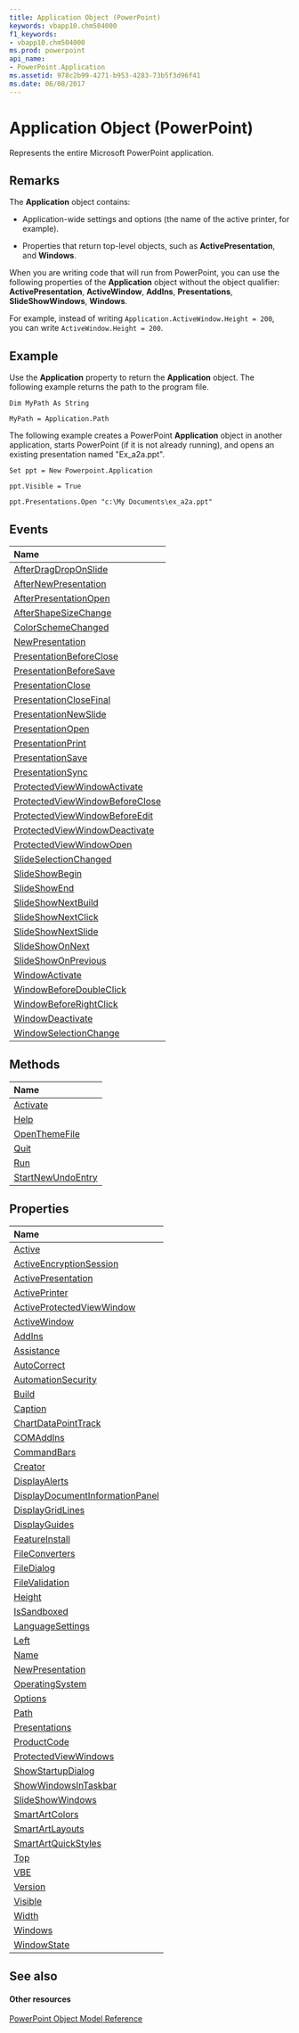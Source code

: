 ```yaml
---
title: Application Object (PowerPoint)
keywords: vbapp10.chm504000
f1_keywords:
- vbapp10.chm504000
ms.prod: powerpoint
api_name:
- PowerPoint.Application
ms.assetid: 978c2b99-4271-b953-4283-73b5f3d96f41
ms.date: 06/08/2017
---
```



# Application Object (PowerPoint)

Represents the entire Microsoft PowerPoint application. 


## Remarks

The **Application** object contains:


- Application-wide settings and options (the name of the active printer, for example).
    
- Properties that return top-level objects, such as **ActivePresentation**, and **Windows**.
    


When you are writing code that will run from PowerPoint, you can use the following properties of the **Application** object without the object qualifier: **ActivePresentation**, **ActiveWindow**, **AddIns**, **Presentations**, **SlideShowWindows**, **Windows**.

For example, instead of writing  `Application.ActiveWindow.Height = 200`, you can write  `ActiveWindow.Height = 200`.


## Example

Use the **Application** property to return the **Application** object. The following example returns the path to the program file.


```
Dim MyPath As String

MyPath = Application.Path
```

The following example creates a PowerPoint **Application** object in another application, starts PowerPoint (if it is not already running), and opens an existing presentation named "Ex_a2a.ppt".




```
Set ppt = New Powerpoint.Application

ppt.Visible = True

ppt.Presentations.Open "c:\My Documents\ex_a2a.ppt"
```


## Events



|**Name**|
|:-----|
|[AfterDragDropOnSlide](http://msdn.microsoft.com/library/1de9f2a4-565b-152a-452a-cb0c1a135c35%28Office.15%29.aspx)|
|[AfterNewPresentation](http://msdn.microsoft.com/library/d95bb247-2ebd-263f-d6b5-9918204b9130%28Office.15%29.aspx)|
|[AfterPresentationOpen](http://msdn.microsoft.com/library/3f783486-0ceb-166d-017b-0a41bd15cfa6%28Office.15%29.aspx)|
|[AfterShapeSizeChange](http://msdn.microsoft.com/library/0c7eacc9-445a-b1ec-1f48-6d11fbb842e9%28Office.15%29.aspx)|
|[ColorSchemeChanged](http://msdn.microsoft.com/library/8b517ce7-879d-bb96-477b-072477c991d5%28Office.15%29.aspx)|
|[NewPresentation](http://msdn.microsoft.com/library/63a6a83d-74c4-88ac-4972-d54907f5af8a%28Office.15%29.aspx)|
|[PresentationBeforeClose](http://msdn.microsoft.com/library/8c2d820b-aa44-287b-10ad-1dc6f4122231%28Office.15%29.aspx)|
|[PresentationBeforeSave](http://msdn.microsoft.com/library/40943fe2-796f-45db-db0d-44b66854e196%28Office.15%29.aspx)|
|[PresentationClose](http://msdn.microsoft.com/library/4057b50a-5f2d-78bf-d55a-d0781da27ea7%28Office.15%29.aspx)|
|[PresentationCloseFinal](http://msdn.microsoft.com/library/4972c700-9d7a-e43e-1e22-f9882368741e%28Office.15%29.aspx)|
|[PresentationNewSlide](http://msdn.microsoft.com/library/e9718cad-6411-d013-6c93-0370aa71a8f2%28Office.15%29.aspx)|
|[PresentationOpen](http://msdn.microsoft.com/library/1739cee9-cfc1-0650-de24-be699bafe910%28Office.15%29.aspx)|
|[PresentationPrint](http://msdn.microsoft.com/library/41a420b7-c5db-7869-6763-da9cec710d83%28Office.15%29.aspx)|
|[PresentationSave](http://msdn.microsoft.com/library/229a02a7-58e4-2445-3bd5-963e88438d7e%28Office.15%29.aspx)|
|[PresentationSync](http://msdn.microsoft.com/library/391b486e-7e92-bc90-224a-77c499cdf774%28Office.15%29.aspx)|
|[ProtectedViewWindowActivate](http://msdn.microsoft.com/library/3a7b3842-9524-9e42-b2b1-aff45e17d965%28Office.15%29.aspx)|
|[ProtectedViewWindowBeforeClose](http://msdn.microsoft.com/library/e10ffe16-aad8-1e2d-fd75-82243a56ef05%28Office.15%29.aspx)|
|[ProtectedViewWindowBeforeEdit](http://msdn.microsoft.com/library/8cfd38bf-8336-0106-a170-1319bcea0eb8%28Office.15%29.aspx)|
|[ProtectedViewWindowDeactivate](http://msdn.microsoft.com/library/c8d647f3-2f45-7811-9f99-d37c3c999c60%28Office.15%29.aspx)|
|[ProtectedViewWindowOpen](http://msdn.microsoft.com/library/642a0f98-7ff9-daea-33ad-a893a65b9782%28Office.15%29.aspx)|
|[SlideSelectionChanged](http://msdn.microsoft.com/library/a7bbdc4c-31e3-2072-8590-bced8bff6517%28Office.15%29.aspx)|
|[SlideShowBegin](http://msdn.microsoft.com/library/f70ca9cb-11a7-2a81-19bb-36e0b0ca0b97%28Office.15%29.aspx)|
|[SlideShowEnd](http://msdn.microsoft.com/library/e46f8177-e00b-6704-1606-dbf9e96bf812%28Office.15%29.aspx)|
|[SlideShowNextBuild](http://msdn.microsoft.com/library/63919ea5-57e4-853a-0e5a-94e1126cbfbf%28Office.15%29.aspx)|
|[SlideShowNextClick](http://msdn.microsoft.com/library/95a83383-62a4-a99b-3cd4-a69700bfbc3a%28Office.15%29.aspx)|
|[SlideShowNextSlide](http://msdn.microsoft.com/library/a73d051e-9f53-43bd-1f41-b9111197e464%28Office.15%29.aspx)|
|[SlideShowOnNext](http://msdn.microsoft.com/library/de72c6d6-0794-ad1d-5b25-478caaafd099%28Office.15%29.aspx)|
|[SlideShowOnPrevious](http://msdn.microsoft.com/library/466a5363-047b-f107-011b-6450db6a5f31%28Office.15%29.aspx)|
|[WindowActivate](http://msdn.microsoft.com/library/0d83fda3-b0ad-18df-57bf-c34dafcf782f%28Office.15%29.aspx)|
|[WindowBeforeDoubleClick](http://msdn.microsoft.com/library/9b270238-1658-df56-4208-9cb98666519c%28Office.15%29.aspx)|
|[WindowBeforeRightClick](http://msdn.microsoft.com/library/e6239915-f487-3619-c84f-d436d645e6c0%28Office.15%29.aspx)|
|[WindowDeactivate](http://msdn.microsoft.com/library/89bf2c09-a1a8-ed7f-74d5-49f8f7c027a7%28Office.15%29.aspx)|
|[WindowSelectionChange](http://msdn.microsoft.com/library/069f4afe-2302-28fa-4d86-57afe8c3c2ab%28Office.15%29.aspx)|

## Methods



|**Name**|
|:-----|
|[Activate](http://msdn.microsoft.com/library/63a64e28-8e27-12b3-0189-4b6e5513bc00%28Office.15%29.aspx)|
|[Help](http://msdn.microsoft.com/library/97dabc76-1987-6e08-ea42-6762be6b7d60%28Office.15%29.aspx)|
|[OpenThemeFile](http://msdn.microsoft.com/library/b34d5a6f-8cf8-ce6a-3c0c-c1ed43c413c6%28Office.15%29.aspx)|
|[Quit](http://msdn.microsoft.com/library/d7040179-ca03-563f-5bd9-80a5fd5e5d4b%28Office.15%29.aspx)|
|[Run](http://msdn.microsoft.com/library/21b8a0c4-10c8-d8c3-9214-adffad35f7d4%28Office.15%29.aspx)|
|[StartNewUndoEntry](http://msdn.microsoft.com/library/7f4f2236-6e6a-11e9-20b5-0fca5c126330%28Office.15%29.aspx)|

## Properties



|**Name**|
|:-----|
|[Active](http://msdn.microsoft.com/library/94eb9039-ac4a-b8e0-dc66-c508521e3604%28Office.15%29.aspx)|
|[ActiveEncryptionSession](http://msdn.microsoft.com/library/73a174d5-a088-97d0-5f71-931456493224%28Office.15%29.aspx)|
|[ActivePresentation](http://msdn.microsoft.com/library/55ff4906-09e5-2c5c-0ed7-5f7a767542f7%28Office.15%29.aspx)|
|[ActivePrinter](http://msdn.microsoft.com/library/48ba3853-6a8f-d523-807a-8324e59adbb7%28Office.15%29.aspx)|
|[ActiveProtectedViewWindow](http://msdn.microsoft.com/library/c0a7e748-d7fc-4a63-62b8-0eed5cf1c5b5%28Office.15%29.aspx)|
|[ActiveWindow](http://msdn.microsoft.com/library/762c1c6a-1f8a-f47a-7b75-006c745caee0%28Office.15%29.aspx)|
|[AddIns](http://msdn.microsoft.com/library/5a5a030f-45cd-3b82-f41a-eab53b1ed48f%28Office.15%29.aspx)|
|[Assistance](http://msdn.microsoft.com/library/0062855c-0756-b8fd-943e-e8f9297c9759%28Office.15%29.aspx)|
|[AutoCorrect](http://msdn.microsoft.com/library/490fc728-c639-2a32-22b8-1757c14e9bd7%28Office.15%29.aspx)|
|[AutomationSecurity](http://msdn.microsoft.com/library/942341fe-5290-2903-db70-4e7cff0d75c7%28Office.15%29.aspx)|
|[Build](http://msdn.microsoft.com/library/e485e2f1-835c-33aa-c585-32fbd3af4a88%28Office.15%29.aspx)|
|[Caption](http://msdn.microsoft.com/library/f6281931-8a78-9e8b-0a41-ae7d63f8755e%28Office.15%29.aspx)|
|[ChartDataPointTrack](http://msdn.microsoft.com/library/c31b3771-d7b1-7559-4480-75f91f1d1f52%28Office.15%29.aspx)|
|[COMAddIns](http://msdn.microsoft.com/library/f24029c9-f839-e9a4-d661-5f1e22080d46%28Office.15%29.aspx)|
|[CommandBars](http://msdn.microsoft.com/library/3ba8a827-f585-b4f5-4ba0-20a0d791216c%28Office.15%29.aspx)|
|[Creator](http://msdn.microsoft.com/library/3caec137-72b5-6ec9-3b79-acd55df62a3e%28Office.15%29.aspx)|
|[DisplayAlerts](http://msdn.microsoft.com/library/e18cf1f5-c456-8cd5-40e7-eec69c40811d%28Office.15%29.aspx)|
|[DisplayDocumentInformationPanel](http://msdn.microsoft.com/library/473f5e46-2615-b456-12ca-440afda0e642%28Office.15%29.aspx)|
|[DisplayGridLines](http://msdn.microsoft.com/library/b639cd4f-26d4-4f63-2fe0-18807bdeefa5%28Office.15%29.aspx)|
|[DisplayGuides](http://msdn.microsoft.com/library/637488b3-c657-6a78-d897-cb58122d80b2%28Office.15%29.aspx)|
|[FeatureInstall](http://msdn.microsoft.com/library/254fc432-9ee5-d978-19ac-5fa6f94daa94%28Office.15%29.aspx)|
|[FileConverters](http://msdn.microsoft.com/library/2eaa06eb-e32c-cf07-03a2-880048468188%28Office.15%29.aspx)|
|[FileDialog](http://msdn.microsoft.com/library/0f0d5b6c-e478-6d15-7218-be04df978d6b%28Office.15%29.aspx)|
|[FileValidation](http://msdn.microsoft.com/library/90cc8bff-df3b-7a57-adcc-bbfb9c677468%28Office.15%29.aspx)|
|[Height](http://msdn.microsoft.com/library/4236df34-3381-2a36-9b51-05a28308377e%28Office.15%29.aspx)|
|[IsSandboxed](http://msdn.microsoft.com/library/c17eed5c-8612-5cd8-3ef6-a745d54d2a10%28Office.15%29.aspx)|
|[LanguageSettings](http://msdn.microsoft.com/library/9603b5ed-2143-10f7-399b-2757b71c0525%28Office.15%29.aspx)|
|[Left](http://msdn.microsoft.com/library/8513a292-b293-19ec-18ce-0b444b8b4715%28Office.15%29.aspx)|
|[Name](http://msdn.microsoft.com/library/c7a59327-774a-8c55-17b4-053ae76bd623%28Office.15%29.aspx)|
|[NewPresentation](http://msdn.microsoft.com/library/9685db30-9d73-19ad-432b-8d79b2d6ee50%28Office.15%29.aspx)|
|[OperatingSystem](http://msdn.microsoft.com/library/5532197a-f6c3-825a-6492-e1c85d97a9d2%28Office.15%29.aspx)|
|[Options](http://msdn.microsoft.com/library/4f890917-68bc-bb02-914d-52ea8a82bbcb%28Office.15%29.aspx)|
|[Path](http://msdn.microsoft.com/library/aae10b96-e0e4-d055-f398-d26f4cab572d%28Office.15%29.aspx)|
|[Presentations](http://msdn.microsoft.com/library/d6f5f565-d593-e230-c3b9-2302bdd83644%28Office.15%29.aspx)|
|[ProductCode](http://msdn.microsoft.com/library/27376e9f-47c6-7373-af34-4ce71723e6a6%28Office.15%29.aspx)|
|[ProtectedViewWindows](http://msdn.microsoft.com/library/21ffdddc-9e29-94ee-425d-c83d49dcf457%28Office.15%29.aspx)|
|[ShowStartupDialog](http://msdn.microsoft.com/library/acbd2597-c835-e285-e52c-5c86349d3199%28Office.15%29.aspx)|
|[ShowWindowsInTaskbar](http://msdn.microsoft.com/library/ad386fe5-9985-a1cc-cc52-1552bc12cad4%28Office.15%29.aspx)|
|[SlideShowWindows](http://msdn.microsoft.com/library/4beed51c-bb67-6208-c2b1-f1d5b6425d9b%28Office.15%29.aspx)|
|[SmartArtColors](http://msdn.microsoft.com/library/6a324540-8703-6e18-938d-b275e1f71610%28Office.15%29.aspx)|
|[SmartArtLayouts](http://msdn.microsoft.com/library/0b175f36-6333-f073-2545-abd342492ea1%28Office.15%29.aspx)|
|[SmartArtQuickStyles](http://msdn.microsoft.com/library/79fc3e91-0862-c294-dc0b-fe06d9c2c006%28Office.15%29.aspx)|
|[Top](http://msdn.microsoft.com/library/d8c70fc9-e0f1-ed53-7a22-150838599719%28Office.15%29.aspx)|
|[VBE](http://msdn.microsoft.com/library/33a3d113-31f6-3705-cdb9-d5e07fa82820%28Office.15%29.aspx)|
|[Version](http://msdn.microsoft.com/library/c76b1e7e-db29-0ef8-fefb-9333b8350de0%28Office.15%29.aspx)|
|[Visible](http://msdn.microsoft.com/library/8c28f542-56b2-49e3-8b77-a7424e00c773%28Office.15%29.aspx)|
|[Width](http://msdn.microsoft.com/library/ba9c122d-4283-1865-63f1-07bf746f1606%28Office.15%29.aspx)|
|[Windows](http://msdn.microsoft.com/library/c6d001c6-b589-47bc-bf6a-d1cf9b277f3d%28Office.15%29.aspx)|
|[WindowState](http://msdn.microsoft.com/library/128f7da4-3cc3-1cda-6298-8bbc0b39a25c%28Office.15%29.aspx)|

## See also


#### Other resources


[PowerPoint Object Model Reference](http://msdn.microsoft.com/library/00acd64a-5896-0459-39af-98df2849849e%28Office.15%29.aspx)
